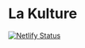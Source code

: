 # La Kulture

[![Netlify Status](https://api.netlify.com/api/v1/badges/958ab768-7a6e-4756-8149-c2225a222ff9/deploy-status)](https://app.netlify.com/sites/lakulture/deploys)
